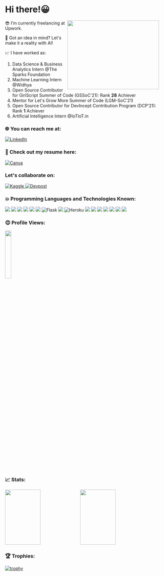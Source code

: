# Hi there!😀

<img src="https://user-images.githubusercontent.com/68627617/121176776-3d016900-c87a-11eb-83b1-35a8922a84e9.gif" align="right" width="300" height="225"/>

😎 I’m currently freelancing at Upwork.

👯 Got an idea in mind? Let's make it a reality with AI!

📈 I have worked as:
   1. Data Science & Business Analytics Intern @The Sparks Foundation
   2. Machine Learning Intern @Widhya
   3. Open Source Contributor for GirlScript Summer of Code (GSSoC'21): Rank **28** Achiever
   4. Mentor for Let's Grow More Summer of Code (LGM-SoC'21)
   5. Open Source Contributor for DevIncept Contribution Program (DCP'21): Rank **1** Achiever
   6. Artificial Intelligence Intern @IoTIoT.in
   
### 🌐 You can reach me at: 

<a href="https://www.linkedin.com/in/manasi-chhibber-8443a7193/">
  <img
    alt="LinkedIn"
    src="https://img.shields.io/badge/LinkedIn-0A66C2?logo=LinkedIn&logoColor=white&style=for-the-badge"
  />
</a>

### 📃 Check out my resume here:

<a href="https://www.canva.com/design/DAEzbr8hj0Q/MNDT73ytexaK154sKTxeKQ/view?utm_content=DAEzbr8hj0Q&utm_campaign=designshare&utm_medium=link&utm_source=sharebutton">
  <img
    alt="Canva"
    src="https://img.shields.io/badge/Canva-00C4CC?logo=Canva&logoColor=blue&style=for-the-badge"
  />
</a>

### Let's collaborate on:

<a href="https://www.kaggle.com/manasichhibber">
  <img
    alt="Kaggle"
    src="https://img.shields.io/badge/Kaggle-00599C?logo=Kaggle&logoColor=white&style=for-the-badge"
  />
</a>

<a href="https://devpost.com/manasichhibber?ref_content=user-portfolio&ref_feature=portfolio&ref_medium=global-nav">
  <img
    alt="Devpost"
    src="https://img.shields.io/badge/Devpost-00599C?logo=Devpost&logoColor=white&style=for-the-badge"
  />
</a>

### 💥 Programming Languages and Technologies Known:

<p>  
  
<img src="https://img.shields.io/badge/Python-14354C?style=for-the-badge&logo=python&logoColor=white" />
<img src="https://img.shields.io/badge/C-00599C?style=for-the-badge&logo=c&logoColor=white" />
<img src="https://img.shields.io/badge/C%2B%2B-00599C?style=for-the-badge&logo=c%2B%2B&logoColor=white" />
<img src="https://img.shields.io/badge/SQL-0A66C2?style=for-the-badge&logo=SQL&logoColor=white" />
<img src="https://img.shields.io/badge/MySQL-4479A1?style=for-the-badge&logo=MySQL&logoColor=white" />
<img src="https://img.shields.io/badge/HTML-239120?style=for-the-badge&logo=html5&logoColor=white" />
<img alt="Flask" src="https://img.shields.io/badge/flask-%23000.svg?style=for-the-badge&logo=flask&logoColor=white"/>
<img src="https://img.shields.io/badge/IBM Watson-BE95FF?style=for-the-badge&logo=IBM-Watson&logoColor=white" />
<img alt="Heroku" src="https://img.shields.io/badge/heroku-%23430098.svg?style=for-the-badge&logo=heroku&logoColor=white"/>
<img src="https://img.shields.io/badge/Google Colab-F9AB00?style=for-the-badge&logo=Google-Colab&logoColor=white" />
<img src="https://img.shields.io/badge/Jupyter-F37626?style=for-the-badge&logo=Jupyter&logoColor=white" />
<img src="https://img.shields.io/badge/Anaconda-44A833?style=for-the-badge&logo=Anaconda&logoColor=white" />
<img src="https://img.shields.io/badge/Spyder-FF0000?style=for-the-badge&logo=Spyder&logoColor=white" />
<img src="https://img.shields.io/badge/Atom-66595C?style=for-the-badge&logo=Atom&logoColor=white" />
<img src="https://img.shields.io/badge/Oracle-F80000?style=for-the-badge&logo=oracle&logoColor=white" />
<img src="https://img.shields.io/badge/Canva-00C4CC?style=for-the-badge&logo=Canva&logoColor=white" />

### 😍 Profile Views:

<img width="20%" src="https://profile-counter.glitch.me/{Manasi2001}/count.svg" /> 

### 📈 Stats:

<p align="left">
<img width="48%" height="180em" src="https://github-readme-stats.vercel.app/api?username=Manasi2001&show_icons=true&hide_border=true&&count_private=true&include_all_commits=true&theme=synthwave" /> 
<img width="48%" height="180em" src="https://github-readme-streak-stats.herokuapp.com/?user=Manasi2001&theme=synthwave" />
</p>

### 🏆 Trophies:

[![trophy](https://github-profile-trophy.vercel.app/?username=Manasi2001&theme=dracula)](https://github.com/Manasi/github-profile-trophy)
